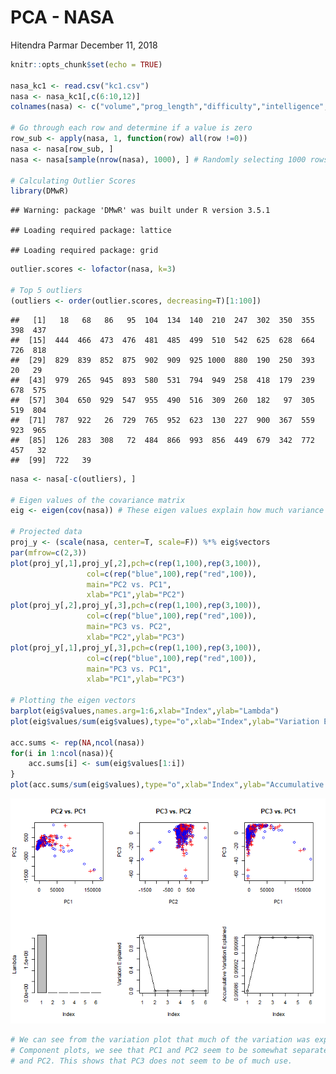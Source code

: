 PCA - NASA
================
Hitendra Parmar
December 11, 2018

``` r
knitr::opts_chunk$set(echo = TRUE)

nasa_kc1 <- read.csv("kc1.csv")
nasa <- nasa_kc1[,c(6:10,12)]
colnames(nasa) <- c("volume","prog_length","difficulty","intelligence","effort","time")

# Go through each row and determine if a value is zero
row_sub <- apply(nasa, 1, function(row) all(row !=0))
nasa <- nasa[row_sub, ]
nasa <- nasa[sample(nrow(nasa), 1000), ] # Randomly selecting 1000 rows for PCA Analysis

# Calculating Outlier Scores
library(DMwR)
```

    ## Warning: package 'DMwR' was built under R version 3.5.1

    ## Loading required package: lattice

    ## Loading required package: grid

``` r
outlier.scores <- lofactor(nasa, k=3)

# Top 5 outliers
(outliers <- order(outlier.scores, decreasing=T)[1:100])
```

    ##   [1]   18   68   86   95  104  134  140  210  247  302  350  355  398  437
    ##  [15]  444  466  473  476  481  485  499  510  542  625  628  664  726  818
    ##  [29]  829  839  852  875  902  909  925 1000  880  190  250  393   20   29
    ##  [43]  979  265  945  893  580  531  794  949  258  418  179  239  678  575
    ##  [57]  304  650  929  547  955  490  516  309  260  182   97  305  519  804
    ##  [71]  787  922   26  729  765  952  623  130  227  900  367  559  923  965
    ##  [85]  126  283  308   72  484  866  993  856  449  679  342  772  457   32
    ##  [99]  722   39

``` r
nasa <- nasa[-c(outliers), ]

# Eigen values of the covariance matrix
eig <- eigen(cov(nasa)) # These eigen values explain how much variance there is in the data in the direction of eigen vectors.

# Projected data
proj_y <- (scale(nasa, center=T, scale=F)) %*% eig$vectors 
par(mfrow=c(2,3))
plot(proj_y[,1],proj_y[,2],pch=c(rep(1,100),rep(3,100)),
                 col=c(rep("blue",100),rep("red",100)),
                 main="PC2 vs. PC1",
                 xlab="PC1",ylab="PC2")
plot(proj_y[,2],proj_y[,3],pch=c(rep(1,100),rep(3,100)),
                 col=c(rep("blue",100),rep("red",100)),
                 main="PC3 vs. PC2",
                 xlab="PC2",ylab="PC3")
plot(proj_y[,1],proj_y[,3],pch=c(rep(1,100),rep(3,100)),
                 col=c(rep("blue",100),rep("red",100)),
                 main="PC3 vs. PC1",
                 xlab="PC1",ylab="PC3")

# Plotting the eigen vectors
barplot(eig$values,names.arg=1:6,xlab="Index",ylab="Lambda")
plot(eig$values/sum(eig$values),type="o",xlab="Index",ylab="Variation Explained")

acc.sums <- rep(NA,ncol(nasa))
for(i in 1:ncol(nasa)){
    acc.sums[i] <- sum(eig$values[1:i])
}
plot(acc.sums/sum(eig$values),type="o",xlab="Index",ylab="Accumulative Variation Explained")
```

![](PCA_files/figure-markdown_github/setup-1.png)

``` r
# We can see from the variation plot that much of the variation was explained by the last plot. From the 3 Principal
# Component plots, we see that PC1 and PC2 seem to be somewhat separated but PC3 seems to be clustered across both PC1
# and PC2. This shows that PC3 does not seem to be of much use.
```
